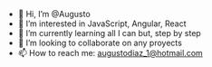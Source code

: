 - 👋 Hi, I’m @Augusto
- 👀 I’m interested in JavaScript, Angular, React
- 🌱 I’m currently learning all I can but, step by step
- 💞️ I’m looking to collaborate on any proyects 
- 📫 How to reach me: augustodiaz_1@hotmail.com 

<!---
AugustoRoberto/AugustoRoberto is a ✨ special ✨ repository because its `README.md` (this file) appears on your GitHub profile.
You can click the Preview link to take a look at your changes.
--->
